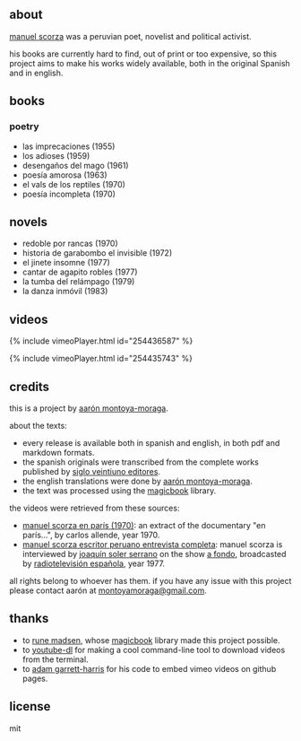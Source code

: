 ## about

[manuel scorza](https://en.wikipedia.org/wiki/Manuel_Scorza) was a peruvian poet, novelist and political activist.

his books are currently hard to find, out of print or too expensive, so this project aims to make his works widely available, both in the original Spanish and in english.

## books

### poetry

* las imprecaciones (1955)
* los adioses (1959)
* desengaños del mago (1961)
* poesía amorosa (1963)
* el vals de los reptiles (1970)
* poesía incompleta (1970)

## novels

* redoble por rancas (1970)
* historia de garabombo el invisible (1972)
* el jinete insomne (1977)
* cantar de agapito robles (1977)
* la tumba del relámpago (1979)
* la danza inmóvil (1983)

## videos

{% include vimeoPlayer.html id="254436587" %}

{% include vimeoPlayer.html id="254435743" %}

## credits

this is a project by [aarón montoya-moraga](http://montoyamoraga.io/).

about the texts:
* every release is available both in spanish and english, in both pdf and markdown formats.
* the spanish originals were transcribed from the complete works published by [siglo veintiuno editores](http://www.sigloxxieditores.com.mx/).
* the english translations were done by [aarón montoya-moraga](http://montoyamoraga.io/).
* the text was processed using the [magicbook](https://github.com/magicbookproject/magicbook) library.

the videos were retrieved from these sources:

* [manuel scorza en parís (1970)](https://www.youtube.com/watch?v=POmYALPmzeQ): an extract of the documentary "en parís...", by carlos allende, year 1970.
* [manuel scorza escritor peruano entrevista completa](https://www.youtube.com/watch?v=wSAubBLge1s): manuel scorza is interviewed by [joaquín soler serrano](https://en.wikipedia.org/wiki/Joaqu%C3%ADn_Soler_Serrano) on the show [a fondo](https://en.wikipedia.org/wiki/A_fondo), broadcasted by [radiotelevisión española](https://en.wikipedia.org/wiki/RTVE), year 1977.

all rights belong to whoever has them. if you have any issue with this project please contact aarón at montoyamoraga@gmail.com.

## thanks

* to [rune madsen](https://runemadsen.com/), whose [magicbook](https://github.com/magicbookproject/magicbook) library made this project possible.
* to [youtube-dl](https://rg3.github.io/youtube-dl/) for making a cool command-line tool to download videos from the terminal.
* to [adam garrett-harris](http://www.adamwadeharris.com/) for his code to embed vimeo videos on github pages.

## license

mit
